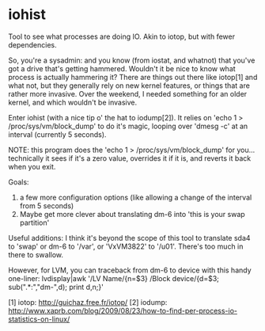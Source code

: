iohist
======

Tool to see what processes are doing IO. Akin to iotop, but with fewer
dependencies.

So, you're a sysadmin: and you know (from iostat, and whatnot) that you've got
a drive that's getting hammered.  Wouldn't it be nice to know what process is
actually hammering it?  There are things out there like iotop[1] and what not,
but they generally rely on new kernel features, or things that are rather more
invasive.  Over the weekend, I needed something for an older kernel, and which
wouldn't be invasive.

Enter iohist (with a nice tip o' the hat to iodump[2]).  It relies on 
'echo 1 > /proc/sys/vm/block_dump'
to do it's magic, looping over 'dmesg -c' at an
interval (currently 5 seconds).  

NOTE: this program does the 'echo 1 > /proc/sys/vm/block_dump' for you...
technically it sees if it's a zero value, overrides it if it is, and reverts
it back when you exit.

Goals:
1) a few more configuration options (like allowing a change of the interval
   from 5 seconds)
2) Maybe get more clever about translating dm-6 into 'this is your swap 
   partition'

Useful additions:
I think it's beyond the scope of this tool to translate sda4 to 'swap' or 
dm-6 to '/var', or 'VxVM3822' to '/u01'.  There's too much in there to swallow.

However, for LVM, you can traceback from dm-6 to device with this handy
one-liner:
lvdisplay|awk  '/LV Name/{n=$3} /Block device/{d=$3; sub(".*:","dm-",d); print d,n;}'

[1] iotop: http://guichaz.free.fr/iotop/
[2] iodump: http://www.xaprb.com/blog/2009/08/23/how-to-find-per-process-io-statistics-on-linux/

